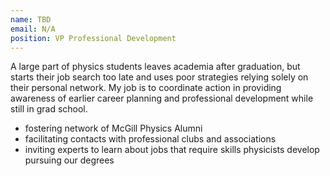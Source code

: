 ```yaml
---
name: TBD
email: N/A
position: VP Professional Development
---
```


A large part of physics students leaves academia after graduation, but starts their job search too late and uses poor strategies relying solely on their personal network. My job is to coordinate action in  providing awareness of earlier career planning and professional development while still in grad school. 

* fostering network of McGill Physics Alumni
* facilitating contacts with professional clubs and associations
* inviting experts to learn about jobs that require skills physicists develop pursuing our degrees